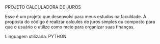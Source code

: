 PROJETO CALCULADORA DE JUROS

Esse é um projeto que desenvolvi para meus estudos na faculdade.
A proposta do código é realizar calculos de juros simples ou composto para que o usuário o utilize como meio para organizar suas finanças.

Linguagem utilizada: PYTHON
